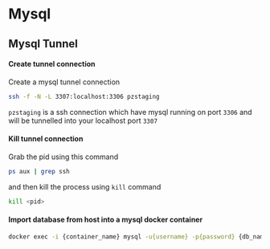 # Mysql

## Mysql Tunnel

#### Create tunnel connection

Create a mysql tunnel connection
```bash
ssh -f -N -L 3307:localhost:3306 pzstaging
```

`pzstaging` is a ssh connection which have mysql running on port `3306` and will be tunnelled into your localhost port `3307`

#### Kill tunnel connection

Grab the pid using this command
```bash
ps aux | grep ssh
```

and then kill the process using `kill` command
```bash
kill <pid>
```

#### Import database from host into a mysql docker container

```bash
docker exec -i {container_name} mysql -u{username} -p{password} {db_name} < {filename}.sql
```
